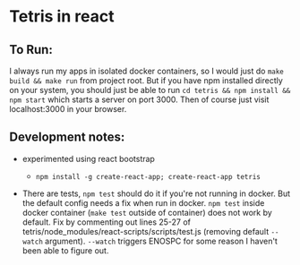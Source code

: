# Tetris in react

## To Run:

I always run my apps in isolated docker containers, so I would just do `make build && make run` from project root.
But if you have npm installed directly on your system, you should just be able to run `cd tetris && npm install && npm start` which starts a server on port 3000.  Then of course just visit localhost:3000 in your browser.

## Development notes:
- experimented using react bootstrap
  - `npm install -g create-react-app; create-react-app tetris`

- There are tests, `npm test` should do it if you're not running in docker. But the default config needs a fix when run in docker. `npm test` inside docker container (`make test` outside of container) does not work by default.  Fix by commenting out lines 25-27 of tetris/node_modules/react-scripts/scripts/test.js (removing default `--watch` argument). `--watch` triggers ENOSPC for some reason I haven't been able to figure out.
